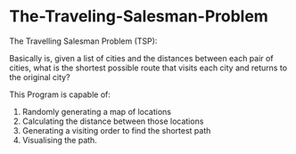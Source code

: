 # The-Traveling-Salesman-Problem

The Travelling Salesman Problem (TSP): 

Basically is, given a list of cities and the distances between each pair of cities, 
what is the shortest possible route that visits each city and returns to the original city? 

This Program is capable of: 
1. Randomly generating a map of locations 
2. Calculating the distance between those locations 
3. Generating a visiting order to find the shortest path 
4. Visualising the path.
